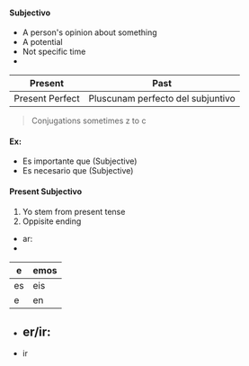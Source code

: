 #### Subjectivo
 - A person's opinion about something
 - A potential
 - Not specific time
 - 
| Present         | Past                              |
|-----------------|-----------------------------------|
| Present Perfect | Pluscunam perfecto del subjuntivo |


 > Conjugations sometimes z to c
#### Ex:
 - Es importante que (Subjective)
 - Es necesario que (Subjective)

#### Present Subjectivo
1. Yo stem from present tense
2. Oppisite ending
 - ar:
 - 
| e  | emos |
|----|------|
| es | eis  |
| e  | en   |
 - er/ir:
	 - 
 - ir
<!--stackedit_data:
eyJoaXN0b3J5IjpbLTIwMDc5NjEzOTcsLTEzMzMyMzE0NjBdfQ
==
-->